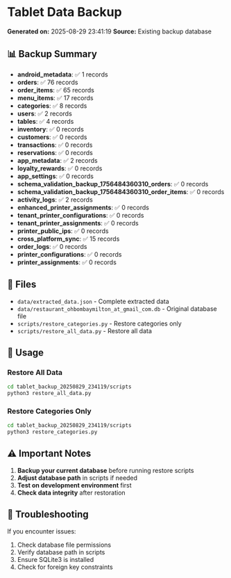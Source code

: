 # Tablet Data Backup

**Generated on:** 2025-08-29 23:41:19
**Source:** Existing backup database

## 📊 Backup Summary

- **android_metadata**: ✅ 1 records
- **orders**: ✅ 76 records
- **order_items**: ✅ 65 records
- **menu_items**: ✅ 17 records
- **categories**: ✅ 8 records
- **users**: ✅ 2 records
- **tables**: ✅ 4 records
- **inventory**: ✅ 0 records
- **customers**: ✅ 0 records
- **transactions**: ✅ 0 records
- **reservations**: ✅ 0 records
- **app_metadata**: ✅ 2 records
- **loyalty_rewards**: ✅ 0 records
- **app_settings**: ✅ 0 records
- **schema_validation_backup_1756484360310_orders**: ✅ 0 records
- **schema_validation_backup_1756484360310_order_items**: ✅ 0 records
- **activity_logs**: ✅ 2 records
- **enhanced_printer_assignments**: ✅ 0 records
- **tenant_printer_configurations**: ✅ 0 records
- **tenant_printer_assignments**: ✅ 0 records
- **printer_public_ips**: ✅ 0 records
- **cross_platform_sync**: ✅ 15 records
- **order_logs**: ✅ 0 records
- **printer_configurations**: ✅ 0 records
- **printer_assignments**: ✅ 0 records


## 📁 Files

- `data/extracted_data.json` - Complete extracted data
- `data/restaurant_ohbombaymilton_at_gmail_com.db` - Original database file
- `scripts/restore_categories.py` - Restore categories only
- `scripts/restore_all_data.py` - Restore all data

## 🚀 Usage

### Restore All Data
```bash
cd tablet_backup_20250829_234119/scripts
python3 restore_all_data.py
```

### Restore Categories Only
```bash
cd tablet_backup_20250829_234119/scripts
python3 restore_categories.py
```

## ⚠️ Important Notes

1. **Backup your current database** before running restore scripts
2. **Adjust database path** in scripts if needed
3. **Test on development environment** first
4. **Check data integrity** after restoration

## 🔧 Troubleshooting

If you encounter issues:

1. Check database file permissions
2. Verify database path in scripts
3. Ensure SQLite3 is installed
4. Check for foreign key constraints
